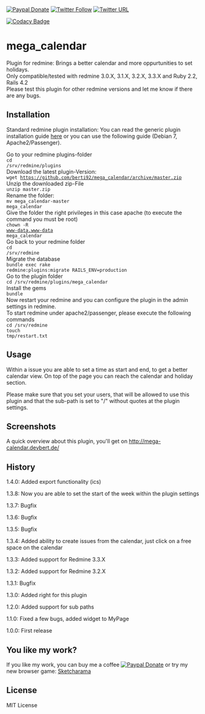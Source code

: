 [![Paypal Donate](https://img.shields.io/badge/Paypal-donate-blue.svg)](https://www.paypal.com/cgi-bin/webscr?cmd=_donations&business=simplyanamedude@gmail.com&lc=GB&item_name=Andreas%20Treubert&no_note=0&currency_code=EUR&bn=PP-DonationsBF:btn_donate_LG.gif:NonHostedGuest)
[![Twitter Follow](https://img.shields.io/badge/follow-twitter-blue.svg)](https://twitter.com/AppDevbert)
[![Twitter URL](https://img.shields.io/twitter/url/http/shields.io.svg?style=social&maxAge=2592000?style=flat-square)](https://twitter.com/intent/tweet?button_hashtag=MegaCalendar)

[![Codacy Badge](https://api.codacy.com/project/badge/Grade/1e9f23bef62d487bb634bd26f05a7d7e)](https://www.codacy.com/app/simplyanamedude/mega_calendar?utm_source=github.com&amp;utm_medium=referral&amp;utm_content=berti92/mega_calendar&amp;utm_campaign=Badge_Grade)

<h1>mega_calendar</h1>

Plugin for redmine: Brings a better calendar and more oppurtunities to set holidays.<br/>
Only compatible/tested with redmine 3.0.X, 3.1.X, 3.2.X, 3.3.X and Ruby 2.2, Rails 4.2<br/>
Please test this plugin for other redmine versions and let me know if there are any bugs.<br/>

<h2>Installation</h2>

Standard redmine plugin installation: You can read the generic plugin installation guide <a href="http://www.redmine.org/projects/redmine/wiki/Plugins" target="_blank">here</a> or you can use the following guide (Debian 7, Apache2/Passenger).

Go to your redmine plugins-folder<br>
<code>cd /srv/redmine/plugins</code><br>
Download the latest plugin-Version:<br>
<code>wget https://github.com/berti92/mega_calendar/archive/master.zip</code><br>
Unzip the downloaded zip-File<br>
<code>unzip master.zip</code><br>
Rename the folder:<br>
<code>mv mega_calendar-master mega_calendar</code><br>
Give the folder the right privileges in this case apache (to execute the command you must be root)<br>
<code>chown -R www-data.www-data mega_calendar</code><br>
Go back to your redmine folder<br>
<code>cd /srv/redmine</code><br>
Migrate the database<br>
<code>bundle exec rake redmine:plugins:migrate RAILS_ENV=production</code><br>
Go to the plugin folder<br>
<code>cd /srv/redmine/plugins/mega_calendar</code><br>
Install the gems<br>
<code>bundle</code><br>
Now restart your redmine and you can configure the plugin in the admin settings in redmine.<br>
To start redmine under apache2/passenger, please execute the following commands <br>
<code>cd /srv/redmine</code><br>
<code>touch tmp/restart.txt</code>

<h2>Usage</h2>

Within a issue you are able to set a time as start and end, to get a better calendar view. On top of the page you can reach the calendar and holiday section.

Please make sure that you set your users, that will be allowed to use this plugin and that the sub-path is set to "/" without quotes at the plugin settings.

<h2>Screenshots</h2>

A quick overview about this plugin, you'll get on <a href="http://mega-calendar.devbert.de/">http://mega-calendar.devbert.de/</a>

<h2>History</h2>

1.4.0: Added export functionality (ics)

1.3.8: Now you are able to set the start of the week within the plugin settings

1.3.7: Bugfix

1.3.6: Bugfix

1.3.5: Bugfix

1.3.4: Added ability to create issues from the calendar, just click on a free space on the calendar

1.3.3: Added support for Redmine 3.3.X

1.3.2: Added support for Redmine 3.2.X

1.3.1: Bugfix

1.3.0: Added right for this plugin

1.2.0: Added support for sub paths

1.1.0: Fixed a few bugs, added widget to MyPage

1.0.0: First release

<h2>You like my work?</h2>

If you like my work, you can buy me a coffee [![Paypal Donate](https://img.shields.io/badge/Paypal-donate-blue.svg)](https://www.paypal.com/cgi-bin/webscr?cmd=_donations&business=simplyanamedude@gmail.com&lc=GB&item_name=Andreas%20Treubert&no_note=0&currency_code=EUR&bn=PP-DonationsBF:btn_donate_LG.gif:NonHostedGuest) or try my new browser game:
<a href="http://sketcharama.com/">Sketcharama</a> 

<h2>License</h2>

MIT License
